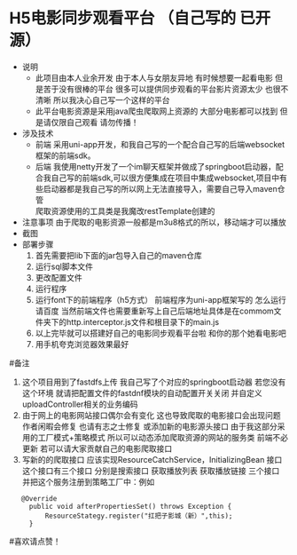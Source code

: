 # H5电影同步观看平台 （自己写的 已开源）
+ 说明
  + 此项目由本人业余开发 由于本人与女朋友异地 有时候想要一起看电影 但是苦于没有很棒的平台  很多可以提供同步观看的平台影片资源太少 也很不清晰 所以我决心自己写一个这样的平台 
  + 此平台电影资源是采用java爬虫爬取网上资源的 大部分电影都可以找到 但是请仅限自己观看 请勿传播！
+ 涉及技术  
  + 前端
    采用uni-app开发，和我自己写的一个配合自己写的后端websocket框架的前端sdk。
  + 后端
    我使用netty开发了一个im聊天框架并做成了springboot启动器，配合我自己写的前端sdk,可以很方便集成在项目中集成websocket,项目中有些启动器都是我自己写的所以网上无法直接导入，需要自己导入maven仓管  
    爬取资源使用的工具类是我魔改restTemplate创建的
+ 注意事项
  由于爬取的电影资源一般都是m3u8格式的所以，移动端才可以播放
+ 截图
+ 部署步骤
  1. 首先需要把lib下面的jar包导入自己的maven仓库
  2. 运行sql脚本文件
  3. 更改配置文件 
  4. 运行程序
  5. 运行font下的前端程序（h5方式） 前端程序为uni-app框架写的 怎么运行 请百度 当然前端文件也需要重新写上自己后端地址具体是在commom文件夹下的http.interceptor.js文件和根目录下的main.js 
  6. 以上完毕就可以搭建好自己的电影同步观看平台啦 和你的那个她看电影吧
  7. 用手机夸克浏览器效果最好

#备注
  1. 这个项目用到了fastdfs上传 我自己写了个对应的springboot启动器 若您没有这个环境 就请把配置文件的fastdnf模块的自动配置开关关闭 并自定义uploadController相关的业务编码 
  2. 由于网上的电影网站接口偶尔会有变化 这也导致爬取的电影接口会出现问题 作者闲暇会修复 也请有志之士修复 或添加新的电影源头接口 由于我这部分采用的工厂模式+策略模式 所以可以动态添加爬取资源的网站的服务类 前端不必更新 若可以请大家贡献自己的电影爬取接口
  3. 写新的的爬取接口 应该实现ResourceCatchService，InitializingBean 接口 这个接口有三个接口 分别是搜索接口 获取播放列表  获取播放链接 三个接口  并把这个服务注册到策略工厂中：例如
  ```
     @Override
       public void afterPropertiesSet() throws Exception {
           ResourceStategy.register("扛把子影城（新）",this);
       }
  ```
#喜欢请点赞！
  
  
    
      
    
    
  

